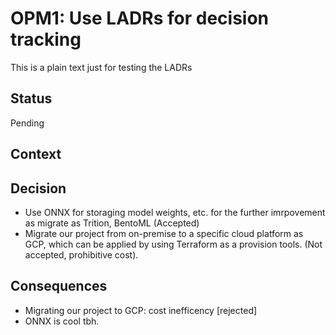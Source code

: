 # OPM1: Use LADRs for decision **tracking**

This is a plain text just for testing the LADRs

## Status

Pending

## Context

## Decision
* Use ONNX for storaging model weights, etc. for the further imrpovement as migrate as Trition, BentoML (Accepted)
* Migrate our project from on-premise to a specific cloud platform as GCP, which can be applied by using Terraform as a provision tools. (Not accepted, prohibitive cost).

## Consequences
* Migrating our project to GCP: cost inefficency [rejected]
* ONNX is cool tbh. 